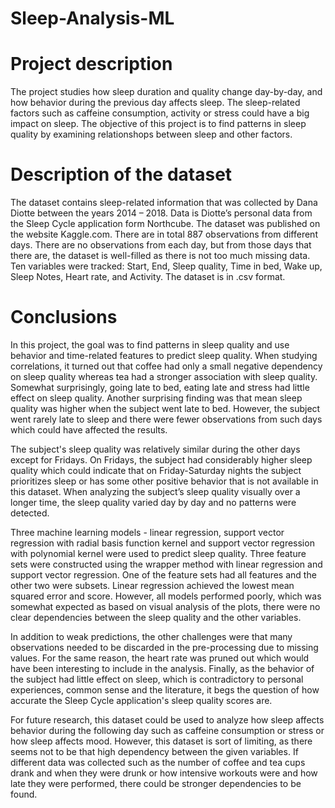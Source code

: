 # Sleep-Analysis-ML

# Project description

The project studies how sleep duration and quality change day-by-day, and how behavior during the previous day affects sleep. The sleep-related factors such as caffeine consumption, activity or stress could have a big impact on sleep. The objective of this project is to find patterns in sleep quality by examining relationshops between sleep and other factors.

# Description of the dataset

The dataset contains sleep-related information that was collected by Dana Diotte between the years 2014 – 2018. Data is Diotte’s personal data from the Sleep Cycle application form Northcube. The dataset was published on the website Kaggle.com.
There are in total 887 observations from different days. There are no observations from each day, but from those days that there are, the dataset is well-filled as there is not too much missing data. Ten variables were tracked: Start, End, Sleep quality, Time in bed, Wake up, Sleep Notes, Heart rate, and Activity. The dataset is in .csv format.

# Conclusions

In this project, the goal was to find patterns in sleep quality and use behavior and time-related features to predict sleep quality. When studying correlations, it turned out that coffee had only a small negative dependency on sleep quality whereas tea had a stronger association with sleep quality. Somewhat surprisingly, going late to bed, eating late and stress had little effect on sleep quality. Another surprising finding was that mean sleep quality was higher when the subject went late to bed. However, the subject went rarely late to sleep and there were fewer observations from such days which could have affected the results.

The subject's sleep quality was relatively similar during the other days except for Fridays. On Fridays, the subject had considerably higher sleep quality which could indicate that on Friday-Saturday nights the subject prioritizes sleep or has some other positive behavior that is not available in this dataset. When analyzing the subject’s sleep quality visually over a longer time, the sleep quality varied day by day and no patterns were detected.

Three machine learning models - linear regression, support vector regression with radial basis function kernel and support vector regression with polynomial kernel were used to predict sleep quality. Three feature sets were constructed using the wrapper method with linear regression and support vector regression. One of the feature sets had all features and the other two were subsets. Linear regression achieved the lowest mean squared error and score. However, all models performed poorly, which was somewhat expected as based on visual analysis of the plots, there were no clear dependencies between the sleep quality and the other variables.

In addition to weak predictions, the other challenges were that many observations needed to be discarded in the pre-processing due to missing values. For the same reason, the heart rate was pruned out which would have been interesting to include in the analysis. Finally, as the behavior of the subject had little effect on sleep, which is contradictory to personal experiences, common sense and the literature, it begs the question of how accurate the Sleep Cycle application's sleep quality scores are.

For future research, this dataset could be used to analyze how sleep affects behavior during the following day such as caffeine consumption or stress or how sleep affects mood. However, this dataset is sort of limiting, as there seems not to be that high dependency between the given variables. If different data was collected such as the number of coffee and tea cups drank and when they were drunk or how intensive workouts were and how late they were performed, there could be stronger dependencies to be found.

